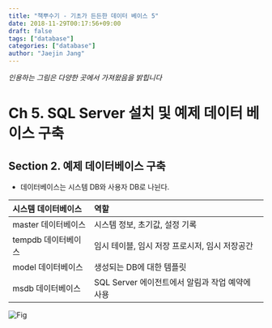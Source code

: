 ```yaml
---
title: "책뿌수기 - 기초가 든든한 데이터 베이스 5"
date: 2018-11-29T00:17:56+09:00
draft: false
tags: ["database"]
categories: ["database"]
author: "Jaejin Jang"
---
```


*인용하는 그림은 다양한 곳에서 가져왔음을 밝힙니다*

# Ch 5. SQL Server 설치 및 예제 데이터 베이스 구축

## Section 2. 예제 데이터베이스 구축

* 데이터베이스는 시스템 DB와 사용자 DB로 나뉜다.

| 시스템 데이터베이스 | 역할 |
| :-------- | :-------- |
| master 데이터베이스 | 시스템 정보, 초기값, 설정 기록 |
| tempdb 데이터베이스 | 임시 테이블, 임시 저장 프로시저, 임시 저장공간 |
| model 데이터베이스 | 생성되는 DB에 대한 템플릿 |
| msdb 데이터베이스 | SQL Server 에이전트에서 알림과 작업 예약에 사용 |

![Fig](/posts95_1.jpg "posts95_1.jpg")
